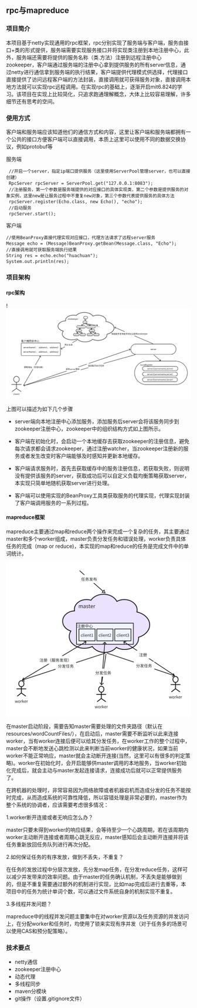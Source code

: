 ## rpc与mapreduce

### 项目简介

本项目基于netty实现通用的rpc框架，rpc分别实现了服务端与客户端，服务由接口+类的形式提供，服务端需要实现服务接口并将实现类注册到本地注册中心，此外，服务端还需要将提供的服务名称（类.方法）注册到远程注册中心zookeeper，客户端通过服务端的注册中心拿到提供服务的所有server信息，通过netty进行通信拿到服务端的执行结果，客户端提供代理模式供选择，代理接口直接提供了访问远程客户端的方法封装，直接调用就可获得服务对象，直接调用本地方法就可以实现rpc远程调用。在实现rpc的基础上，逐渐开启mit6.824的学习。该项目在实现上比较简化，只追求跑通理解概念，大体上比较容易理解，许多细节还有思考的空间。

### 使用方式

客户端和服务端应该知道他们的通信方式和内容，这里让客户端和服务端都拥有一个公共的接口方便客户端可以直接调用，本质上这里可以使用不同的数据交换协议，例如protobuf等

服务端

```
 //开启一个server，指定ip端口提供服务（这里使用ServerPool管理server，也可以直接创建）
 RpcServer rpcServer = ServerPool.get("127.0.0.1:8083");
 //注册服务，第一个参数是服务端提供的对应接口的具体实现类，第二个参数是提供服务的对象实例，这里new是让服务过程中不重复new对象，第三个参数代表提供服务的具体方法
 rpcServer.register(Echo.class, new Echo(), "echo");
 //启动服务
 rpcServer.start();
```

客户端

```
//使用BeanProxy直接代理实现对应接口，代理方法请求了远程server服务
Message echo = (Message)BeanProxy.getBean(Message.class, "Echo");
//直接调用就可获取服务端执行结果
String res = echo.echo("huachuan");
System.out.println(res);
```



### 项目架构

#### rpc架构

!<img src=".\images\rpc.png" alt="rpc" />

上图可以描述为如下几个步骤

- server端向本地注册中心添加服务，添加服务后server会将该服务同步到zookeeper注册中心，zookeeper中的组织结构方式如上图所示。

- 客户端在初始化时，会启动一个本地缓存去获取zookeeper的注册信息，避免每次请求都会请求zookeeper，通过注册watcher，当zookeeper注册新的服务或者发生改变时客户端能够及时感知并更新本地缓存。

- 客户端请求服务时，首先去获取缓存中的服务注册信息，若获取失败，则说明没有提供该服务的server，获取成功后可以自定义负载均衡策略获取server，本实现只简单地随机获取server进行处理。

- 客户端可以使用实现的BeanProxy工具类获取服务的代理实现，代理实现封装了客户端调用服务的一系列过程。

  

#### mapreduce框架

mapreduce主要通过map和reduce两个操作来完成一个复杂的任务，其主要通过master和多个worker组成，master负责分发任务和错误处理，worker负责具体任务的完成（map or reduce)，本实现的map和reduce的任务是完成文件中的单词统计。

<img src=".\images\mapReduce.png" alt="rpc" style="zoom:50%;" />

在master启动阶段，需要告知master需要处理的文件夹路径（默认在resources/wordCountFiles/），在启动后，master需要不断监听以此来连接worker，当有worker连接后便可以给其分发任务，在worker工作的整个过程中，master会不断地发送心跳检测以此来判断当前worker的健康状况，如果当前worker不能正常响应，master就会主动断开连接(当然，这里可以有很多的判定策略)。worker在初始化时，会开启能够供master调用的本地服务，当worker初始化完成后，就会主动与master发起连接请求，连接成功后就可以正常提供服务了。

在跨机器的处理时，非常容易因为网络故障或者机器宕机而造成分发的任务不能按时完成，从而造成系统的可靠性降低，所以容错处理是非常必要的，master作为整个系统的协调者，应该需要考虑很多情况：

1.worker断开连接或者无响应怎么办？

master只要未得到worker的响应结果，会等待至少一个心跳周期，若在该周期内worker主动断开连接或者周期心跳无反应，master感知后会主动断开连接并将该任务重新放回任务队列进行再次分配。

2.如何保证任务的有序发放，做到不丢失，不重复？

在任务的发放过程中分层次发放，先分发map任务，在分发reduce任务，这样可以减少并发带来的效率问题。由于master的任务确认机制，不丢失是能够做到的，但是不重复需要通过额外的机制进行实现，比如map完成后进行去重等，本项目中的任务为统计单词个数，可以通过文件系统自身的机制实现不重复。

3.多线程并发问题？

mapreduce中的线程并发问题主要集中在对worker资源以及任务资源的并发访问上，在分配worker和任务时，均使用了锁来实现有序并发（对于任务多的场景可以使用CAS和预分配策略）。

### 技术要点

- netty通信
- zookeeper注册中心
- 动态代理 
- 多线程同步
- maven分模块
- git操作（设置.gitignore文件）

